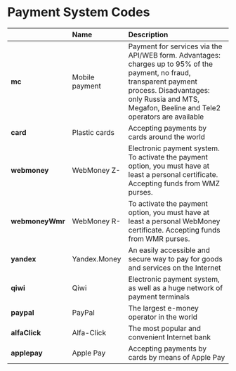 # Payment System Codes

|  | **Name**   | **Description** |
| :--- | :--- | :--- |
| **mc** | Mobile payment | Payment for services via the API/WEB form. Advantages: charges up to 95% of the payment, no fraud, transparent payment process. Disadvantages: only Russia and MTS, Megafon, Beeline and Tele2 operators are available |
| **card** | Plastic cards | Accepting payments by cards around the world |
| **webmoney** | WebMoney Z- | Electronic payment system. To activate the payment option, you must have at least a personal certificate. Accepting funds from WMZ purses. |
| **webmoneyWmr** | WebMoney R- | To activate the payment option, you must have at least a personal WebMoney certificate. Accepting funds from WMR purses. |
| **yandex** | Yandex.Money | An easily accessible and secure way to pay for goods and services on the Internet |
| **qiwi** | Qiwi | Electronic payment system, as well as a huge network of payment terminals |
| **paypal** | PayPal | The largest e-money operator in the world |
| **alfaClick** | Alfa-Click | The most popular and convenient Internet bank |
| **applepay** | Apple Pay | Accepting payments by cards by means of Apple Pay |

